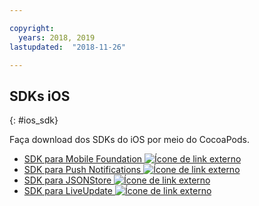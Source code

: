 ```yaml
---

copyright:
  years: 2018, 2019
lastupdated:  "2018-11-26"

---
```


##	SDKs iOS
{: #ios_sdk}

Faça download dos SDKs do iOS por meio do CocoaPods.

* [SDK para Mobile Foundation ![Ícone de link externo](../../icons/launch-glyph.svg "Ícone de link externo")](https://cocoapods.org/pods/IBMMobileFirstPlatformFoundation)
* [SDK para Push Notifications ![Ícone de link externo](../../icons/launch-glyph.svg "Ícone de link externo")](https://cocoapods.org/pods/IBMMobileFirstPlatformFoundationPush)
* [SDK para JSONStore ![Ícone de link externo](../../icons/launch-glyph.svg "Ícone de link externo")](https://cocoapods.org/pods/IBMMobileFirstPlatformFoundationJSONStore)
* [SDK para LiveUpdate ![Ícone de link externo](../../icons/launch-glyph.svg "Ícone de link externo")](https://cocoapods.org/pods/IBMMobileFirstPlatformFoundationLiveUpdate)

